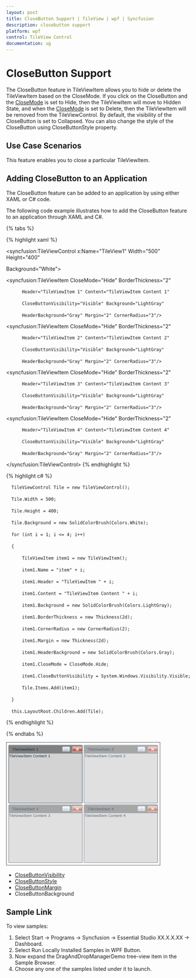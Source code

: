 ```yaml
---
layout: post
title: CloseButton Support | TileView | wpf | Syncfusion
description: closebutton support
platform: wpf
control: TileView Control
documentation: ug
---
```


# CloseButton Support

The CloseButton feature in TileViewItem allows you to hide or delete the TileViewItem based on the CloseMode. If you click on the CloseButton and the [CloseMode](https://help.syncfusion.com/cr/wpf/Syncfusion.Shared.Wpf~Syncfusion.Windows.Shared.TileViewItem~CloseMode.html) is set to Hide, then the TileViewItem will move to Hidden State, and when the [CloseMode](https://help.syncfusion.com/cr/wpf/Syncfusion.Shared.Wpf~Syncfusion.Windows.Shared.TileViewItem~CloseMode.html) is set to Delete, then the TileViewItem will be removed from the TileViewControl. By default, the visibility of the CloseButton is set to Collapsed. You can also change the style of the CloseButton using CloseButtonStyle property. 

## Use Case Scenarios

This feature enables you to close a particular TileViewItem.

## Adding CloseButton to an Application 

The CloseButton feature can be added to an application by using either XAML or C# code.

The following code example illustrates how to add the CloseButton feature to an application through XAML and C#.

{% tabs %}

{% highlight xaml %}



<syncfusion:TileViewControl x:Name="TileView1" Width="500" Height="400" 

Background="White">

   <syncfusion:TileViewItem CloseMode="Hide" BorderThickness="2" 

          Header="TileViewItem 1" Content="TileViewItem Content 1" 

          CloseButtonVisibility="Visible" Background="LightGray" 

          HeaderBackground="Gray" Margin="2" CornerRadius="3"/>

   <syncfusion:TileViewItem CloseMode="Hide" BorderThickness="2" 

          Header="TileViewItem 2" Content="TileViewItem Content 2" 

          CloseButtonVisibility="Visible" Background="LightGray" 

          HeaderBackground="Gray" Margin="2" CornerRadius="3"/>

   <syncfusion:TileViewItem CloseMode="Hide" BorderThickness="2" 

          Header="TileViewItem 3" Content="TileViewItem Content 3" 

          CloseButtonVisibility="Visible" Background="LightGray" 

          HeaderBackground="Gray" Margin="2" CornerRadius="3"/>

   <syncfusion:TileViewItem CloseMode="Hide" BorderThickness="2" 

          Header="TileViewItem 4" Content="TileViewItem Content 4" 

          CloseButtonVisibility="Visible" Background="LightGray" 

          HeaderBackground="Gray" Margin="2" CornerRadius="3"/>         

</syncfusion:TileViewControl>
{% endhighlight %}





{% highlight c# %}



      TileViewControl Tile = new TileViewControl();

      Tile.Width = 500;

      Tile.Height = 400;

      Tile.Background = new SolidColorBrush(Colors.White);

      for (int i = 1; i <= 4; i++)

      {

          TileViewItem item1 = new TileViewItem();

          item1.Name = "item" + i;

          item1.Header = "TileViewItem " + i;

          item1.Content = "TileViewItem Content " + i;

          item1.Background = new SolidColorBrush(Colors.LightGray);

          item1.BorderThickness = new Thickness(2d);

          item1.CornerRadius = new CornerRadius(2);

          item1.Margin = new Thickness(2d);

          item1.HeaderBackground = new SolidColorBrush(Colors.Gray);

          item1.CloseMode = CloseMode.Hide;

          item1.CloseButtonVisibility = System.Windows.Visibility.Visible;

          Tile.Items.Add(item1);

      }

      this.LayoutRoot.Children.Add(Tile);
{% endhighlight %}


{% endtabs %}

![Close button feature](CloseButton-Support_images/CloseButton-Support_img1.png)

* [CloseButtonVisibility](https://help.syncfusion.com/cr/wpf/Syncfusion.Shared.Wpf~Syncfusion.Windows.Shared.TileViewItem~CloseButtonVisibility.html)
* [CloseButtonStyle](https://help.syncfusion.com/cr/wpf/Syncfusion.Shared.Wpf~Syncfusion.Windows.Shared.TileViewItem~CloseButtonStyle.html)
* [CloseButtonMargin](https://help.syncfusion.com/cr/wpf/Syncfusion.Shared.Wpf~Syncfusion.Windows.Shared.TileViewItem~CloseButtonMargin.html)
* CloseButtonBackground


## Sample Link

To view samples: 

1. Select Start -> Programs -> Syncfusion -> Essential Studio XX.X.X.XX -> Dashboard.
2. Select Run Locally Installed Samples in WPF Button.
3. Now expand the DragAndDropManagerDemo tree-view item in the Sample Browser.
4. Choose any one of the samples listed under it to launch. 



